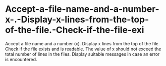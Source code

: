 # Accept-a-file-name-and-a-number-x-.-Display-x-lines-from-the-top-of-the-file.-Check-if-the-file-exi
Accept a file name and a number (x). Display x lines from the top of the file. Check if the file exists and is readable. The value of x should not exceed the total number of lines in the files. Display suitable messages in case an error is encountered.
